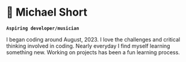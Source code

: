 # 🎹 Michael Short
**`Aspiring developer/musician`**

I began coding around August, 2023. I love the challenges and critical thinking involved in coding. Nearly everyday I find myself learning something new. Working on projects has been a fun learning process.

<!--
**mshortcodes/mshortcodes** is a ✨ _special_ ✨ repository because its `README.md` (this file) appears on your GitHub profile.

Here are some ideas to get you started:

- 🔭 I’m currently working on ...
- 🌱 I’m currently learning ...
- 👯 I’m looking to collaborate on ...
- 🤔 I’m looking for help with ...
- 💬 Ask me about ...
- 📫 How to reach me: ...
- 😄 Pronouns: ...
- ⚡ Fun fact: ...
-->
